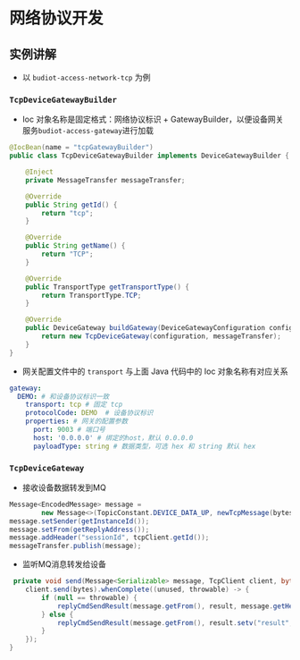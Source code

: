 # 网络协议开发

##  实例讲解

* 以 `budiot-access-network-tcp` 为例

### `TcpDeviceGatewayBuilder`

* Ioc 对象名称是固定格式：网络协议标识 + GatewayBuilder，以便设备网关服务`budiot-access-gateway`进行加载

```java
@IocBean(name = "tcpGatewayBuilder")
public class TcpDeviceGatewayBuilder implements DeviceGatewayBuilder {

    @Inject
    private MessageTransfer messageTransfer;

    @Override
    public String getId() {
        return "tcp";
    }

    @Override
    public String getName() {
        return "TCP";
    }

    @Override
    public TransportType getTransportType() {
        return TransportType.TCP;
    }

    @Override
    public DeviceGateway buildGateway(DeviceGatewayConfiguration configuration) {
        return new TcpDeviceGateway(configuration, messageTransfer);
    }
}
```
* 网关配置文件中的 `transport` 与上面 Java 代码中的 Ioc 对象名称有对应关系

```yaml
gateway:
  DEMO: # 和设备协议标识一致
    transport: tcp # 固定 tcp
    protocolCode: DEMO  # 设备协议标识
    properties: # 网关的配置参数
      port: 9003 # 端口号
      host: '0.0.0.0' # 绑定的host，默认 0.0.0.0
      payloadType: string # 数据类型，可选 hex 和 string 默认 hex
```      

### `TcpDeviceGateway` 

* 接收设备数据转发到MQ

```java
Message<EncodedMessage> message =
        new Message<>(TopicConstant.DEVICE_DATA_UP, newTcpMessage(bytes));
message.setSender(getInstanceId());
message.setFrom(getReplyAddress());
message.addHeader("sessionId", tcpClient.getId());
messageTransfer.publish(message);
```                                    

* 监听MQ消息转发给设备

```java
 private void send(Message<Serializable> message, TcpClient client, byte[] bytes, NutMap result) {
    client.send(bytes).whenComplete((unused, throwable) -> {
        if (null == throwable) {
            replyCmdSendResult(message.getFrom(), result, message.getHeaders());
        } else {
            replyCmdSendResult(message.getFrom(), result.setv("result", -1).setv("msg", "发送数据到设备失败"), message.getHeaders());
        }
    });
}

```

